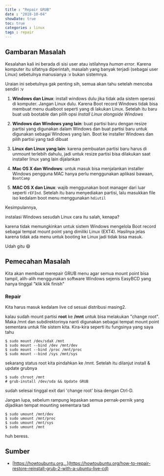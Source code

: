 ```yaml
---
title : "Repair GRUB"
date : "2018-10-04"
showDate: true
toc: true
categories : linux
tags : repair
---
```


## Gambaran Masalah
Kesalahan kali ini berada di sisi user atau istilahnya *human error*. Karena komputer itu sifatnya diperintah, masalah yang banyak terjadi (sebagai user Linux) sebetulnya manusianya :v bukan sistemnya.

Uraian ini sebetulnya gak penting sih, semua akan tahu setelah mencoba sendiri :v
<!--more-->
1. **Windows dan Linux**: install windows dulu jika tidak ada sistem operasi di komputer. Jangan Linux dulu. Karena Boot record Windows tidak bisa membuat menu dualboot seperti yang di lakukan Linux. Setelah itu baru buat usb bootable dan pilih opsi *Install Linux alongside Windows*

2. **Windows dan Windows yang lain**: buat partisi baru dengan resize partisi yang digunakan dalam Windows dan buat partisi baru untuk digunakan sebagai Windows yang lain. Boot ke installer Windows dan pilih partisi yang tadi dibuat

3. **Linux dan Linux yang lain**: karena pembuatan partisi baru harus di unmount terlebih dahulu, jadi untuk resize partisi bisa dilakukan saat installer linux yang lain dijalankan

4. **Mac OS X dan Windows**: untuk masuk bisa menjalankan installer Windows pengguna MAC hanya perlu menggunakan aplikasi bawaan, ```BootCamp```

5. **MAC OS X dan Linux**: wajib menggunakan boot manager dari luar seperti ```rEFInd```. Setelah itu baru menyediakan partisi, lalu masukkan file iso kedalam boot menu menggunakan ```hdiutil```

Kesimpulannya,

instalasi Windows sesudah Linux cara itu salah, kenapa?

karena tidak memungkinkan untuk sistem Windows mengelola Boot record sebagai tempat mount point yang dimiliki Linux (EXT4). Hasilnya jelas karena tidak ada menu untuk booting ke Linux jadi tidak bisa masuk.

Udah gitu 😄

## Pemecahan Masalah
Kita akan membuat merepair GRUB menu agar semua mount point bisa tampil, alih-alih menggunakan software Windows sejenis EasyBCD yang hanya tinggal "klik klik finish" 

### Repair
Kita harus masuk kedalam live cd sesuai distribusi masing2.

kalau sudah mount partisi **root** ke **/mnt** untuk bisa melakukan "change root". Maka /mnt dan subdirektorinya nanti digunakan sebagai tempat mount point sementara untuk file sistem kita. Kira-kira seperti itu fungsinya yang saya tahu

```
$ sudo mount /dev/sdaX /mnt
$ sudo mount --bind /dev /mnt/dev
$ sudo mount --bind /proc /mnt/proc
$ sudo mount --bind /sys /mnt/sys
```
sekarang status root kita pindahkan ke /mnt. Setelah itu dilanjut install & update grubnya
```
$ sudo chroot /mnt
# grub-install /dev/sda && Update GRUB
```

sudah selesai tinggal exit dari 'change root' bisa dengan Ctrl-D.

Jangan lupa, sebelum rampung lepaskan semua pernak-pernik yang dijadikan tempat mounting sementara tadi
```
$ sudo umount /mnt/dev
$ sudo umount /mnt/proc
$ sudo umount /mnt/sys
$ sudo umount /mnt
```
huh beress.

## Sumber
* [https://howtoubuntu.org...](https://howtoubuntu.org/how-to-repair-restore-reinstall-grub-2-with-a-ubuntu-live-cd)
